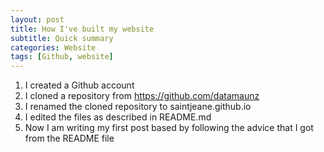 ```yaml
---
layout: post
title: How I've built my website
subtitle: Quick summary
categories: Website
tags: [Github, website]
---
```


1. I created a Github account
2. I cloned a repository from https://github.com/datamaunz
3. I renamed the cloned repository to saintjeane.github.io
4. I edited the files as described in README.md
5. Now I am writing my first post based by following the advice that I got from the README file
